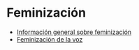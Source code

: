 # Feminización
* [Información general sobre feminización](transicion/feminizacion/informacion-general.md)
* [Feminización de la voz](transicion/feminizacion/feminizacion-voz.md)